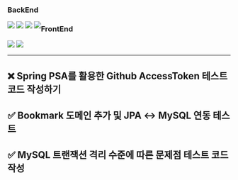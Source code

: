 
### BackEnd
<div style="float:left;">
  <img src="https://img.shields.io/badge/JAVA-007396?style=flat-square&logo=java&logoColor=white"> 
  <img src="https://img.shields.io/badge/Spring Boot-6DB33F?style=flat-square&logo=SpringBoot&logoColor=white">
  <img src="https://img.shields.io/badge/JPA-59666C?style=flat-square&logo=Hibernate&logoColor=white">
  <img src="https://img.shields.io/badge/mysql-4479A1?style=flat-square&logo=mysql&logoColor=white">
</div>

### FrontEnd
<div style="float:left;">
  <img src="https://img.shields.io/badge/Thymeleaf-005F0F?style=flat-square&logo=Thymeleaf&logoColor=white">
  <img src="https://img.shields.io/badge/javascript-F7DF1E?style=flat-square&logo=javascript&logoColor=black">
<div>
  
***

## ❌ **Spring PSA**를 활용한 Github AccessToken 테스트 코드 작성하기
## ✅ Bookmark 도메인 추가 및 JPA ↔︎ MySQL 연동 테스트
## ✅ MySQL 트랜잭션 격리 수준에 따른 문제점 테스트 코드 작성
